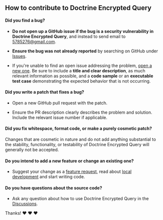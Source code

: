 ## How to contribute to Doctrine Encrypted Query

#### Did you find a bug?

* **Do not open up a GitHub issue if the bug is a security vulnerability in Doctrine Encrypted Query**,
  and instead to send email to 5785276@gmail.com.

* **Ensure the bug was not already reported** by searching on GitHub under [Issues](https://github.com/Aeliot-Tm/todo-registrar/issues).

* If you're unable to find an open issue addressing the problem, [open a new one](https://github.com/Aeliot-Tm/todo-registrar/issues/new/choose).
  Be sure to include a **title and clear description**, as much relevant information as possible, and a **code sample**
  or an **executable test case** demonstrating the expected behavior that is not occurring.

#### Did you write a patch that fixes a bug?

* Open a new GitHub pull request with the patch.

* Ensure the PR description clearly describes the problem and solution. Include the relevant issue number if applicable.

#### Did you fix whitespace, format code, or make a purely cosmetic patch?

Changes that are cosmetic in nature and do not add anything substantial to the stability, functionality,
or testability of Doctrine Encrypted Query will generally not be accepted.

#### Do you intend to add a new feature or change an existing one?

* Suggest your change as a [feature request](https://github.com/Aeliot-Tm/todo-registrar/issues/new?assignees=&labels=enhancement&projects=&template=3_FEATURE_REQUEST.md),
  read about [local development](../docs/local_development.md) and start writing code.

#### Do you have questions about the source code?

* Ask any question about how to use Doctrine Encrypted Query in the [Discussions](https://github.com/Aeliot-Tm/todo-registrar/discussions).

Thanks! :heart: :heart: :heart:

